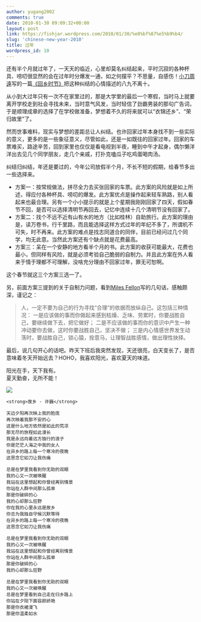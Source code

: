 ```yaml
---
author: yugang2002
comments: true
date: 2010-01-30 09:09:32+00:00
layout: post
link: https://fishjar.wordpress.com/2010/01/30/%e8%bf%87%e5%b9%b4/
slug: 'chinese-new-year-2010'
title: 过年
wordpress_id: 10
---
```


还有半个月就过年了，一天天的临近，心里却莫名纠结起来，平时沉寂的各种杯具、唠叨很显然的会在过年时分爆发一通，如之何摆平？不思量，自感伤！[小刀周遠](https://twitter.com/faydao)写的一篇[《回乡时节》](http://xiaodao.us/blog/1737.htm)把这种纠结的心情描述的八九不离十。

从小到大过年只有一次不在家里过的，那是大学里的最后一个寒假，当时马上就要离开学校走到社会寻找未来，当时意气风发，当时轻信了劲霸男装的那句广告词，于是顺理成章的选择了在学校做准备，梦想着不久的将来就可以“衣锦还乡”、“荣归故里”了。

然而世事难料，现实与梦想的差距总让人纠结。也许回家过年本身找不到一些实际的意义，更多的是一些象征意义，尽管如此，还是一如既往的回家过年。回家的车票难买，路途辛苦，回到家里也仅仅是看电视到半夜，睡到中午才起身，偶尔懒洋洋出去见几个同学朋友，走几个亲戚，打扑克嗑瓜子吃鸡蛋喝肉汤。

纠结归纠结，年还是要过的，今年公司放假半个月，不长不短的假期，给春节多出一些选择来。

  * 方案一：按常规做法，拼尽全力去买张回家的车票。此方案的风险就是如上所述，得应付各种杯具、唠叨的爆发。此方案优点是操作起来轻车熟路，别人看起来也最合理。另有一个小小提示的就是上个星期我刚刚回家了四天，假如春节不回，是否可以选择清明节再回去，记忆中连续十几个清明节没有回家了。  
  * 方案二：找个不远不近有山有水的地方（比如桂林）自助旅行。此方案的理由是，读万卷书，行千里路，而且能选择这样方式过年的年纪不多了，所谓机不可失，时不再来。此方案的难点是找志同道合的同伴，目前已经问过几个同学，均无此意。当然此方案还有个缺点就是花费最高。  
  * 方案三：呆在一个安静的地方看半个月的书。此方案的收获可能最大，花费也最小，但同样有风险，就是必须考验自己脆弱的自制力。并且此方案在外人看来于情于理都不可理解，没啥充分理由不回家过年，罪无可恕啊。 

这个春节就这三个方案三选一了。

另，前面方案三提到的关于自制力问题，看到[Miles Fellon](http://www.google.com/profiles/timrobinson82)写的几句话，感触颇深，谨记之：

<blockquote>人，一定不要为自己的行为寻找“合理”的依据而放纵自己。这包括三种情况：   
一是应该做的事而你做起来感到枯燥、乏味、劳累时，你要战胜自己，要继续做下去，把它做好；   
二是不应该做的事而你的意识中产生一种冲动要你去做，这时你要战胜自己，坚决不做；   
三是内心情感世界发生动荡时，要战胜自己，锁心猿，拴意马，让理智战胜感情，做出理性抉择。 </blockquote>

最后，说几句开心的话吧。昨天下班后我突然发现，天还很亮，白天变长了，是否意味着冬天开始远去？HOHO，我喜欢阳光，喜欢夏天的味道。

阳光在手，天下我有。   
夏天勤奋，无所不能！

![](http://farm5.static.flickr.com/4010/4314828097_a60379e3e3_o.jpg)
    
    <strong>故乡 - 许巍</strong>
    
    天边夕阳再次映上我的脸庞
    再次映着我那不安的心
    这是什么地方依然是如此的荒凉
    那无尽的旅程如此漫长
    我是永远向着远方独行的浪子
    你是茫茫人海之中我的女人
    在异乡的路上每一个寒冷的夜晚
    这思念它如刀让我伤痛
    
    总是在梦里我看到你无助的双眼
    我的心又一次被唤醒
    我站在这里想起和你曾经离别情景
    你站在人群中间那么孤单
    那是你破碎的心
    我的心却那么狂野
    你在我的心里永远是故乡
    你总为我独自守候沉默等待
    在异乡的路上每一个寒冷的夜晚
    这思念它如刀让我伤痛
    
    总是在梦里我看到你无助的双眼
    我的心又一次被唤醒
    我站在这里想起和你曾经离别情景
    你站在人群中间那么孤单
    那是你破碎的心
    我的心却那么狂野
    
    总是在梦里我看到你无助的双眼
    我的心又一次被唤醒
    总是在梦里看到自己走在归乡路上
    你站在夕阳下面容颜娇艳
    那是你衣裙漫飞
    那是你温柔如水

 
